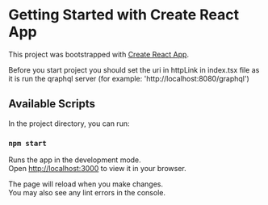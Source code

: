 # Getting Started with Create React App

This project was bootstrapped with [Create React App](https://github.com/facebook/create-react-app).

Before you start project you should set the uri in httpLink in index.tsx file as it is run the qraphql server (for example: 'http://localhost:8080/graphql')

## Available Scripts

In the project directory, you can run:

### `npm start`

Runs the app in the development mode.\
Open [http://localhost:3000](http://localhost:3000) to view it in your browser.

The page will reload when you make changes.\
You may also see any lint errors in the console.


